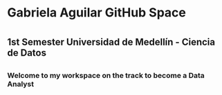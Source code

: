 <h1>Gabriela Aguilar GitHub Space<h1>
<h2>1st Semester Universidad de Medellín - Ciencia de Datos<h2>
<h3>Welcome to my workspace on the track to become a Data Analyst<h3>



<!--
**gabrielaaguiv5/gabrielaaguiv5** is a ✨ _special_ ✨ repository because its `README.md` (this file) appears on your GitHub profile.

Here are some ideas to get you started:

- 🔭 I’m currently working on ...
- 🌱 I’m currently learning ...
- 👯 I’m looking to collaborate on ...
- 🤔 I’m looking for help with ...
- 💬 Ask me about ...
- 📫 How to reach me: ...
- 😄 Pronouns: ...
- ⚡ Fun fact: ...
-->
